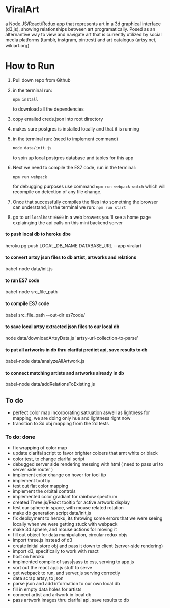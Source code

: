 # ViralArt
a Node.JS/React/Redux app that represents art in a 3d graphical interface (d3.js), showing relationships between art programatically. Posed as an alternantive way to view and navigate art that is currently utilized by social media platforms (tumblr, instgram, pintrest) and art catalogus (artsy.net, wikiart.org)

# How to Run
1. Pull down repo from Github
2. in the terminal run:
	```
	npm install
	```

	to download all the dependencies
3. copy emailed creds.json into root directory
4. makes sure postgres is installed locally and that it is running
5. in the terminal run:  (need to implement command)
	```
	node data/init.js
	```
	to spin up local postgres database and tables for this app
6. Next we need to compile the ES7 code, run in the terminal:
	```
	npm run webpack
	```
	for debugging purposes use command ``` npm run webpack-watch ```
	which will recompile on detection of any file change.
7. Once that successfully compiles the files into something the browser can understand, in the terminal we run: ``` npm run start ``` 

8. go to url `localhost:6660` in a web browers you'll see a home page explainging the api calls on this mini backend server


#### to push local db to heroku dbe
heroku pg:push LOCAL_DB_NAME DATABASE_URL --app viralart

#### to convert artsy json files to db artist, artworks and relations
babel-node data/init.js

#### to run ES7 code
babel-node src_file_path

#### to compile ES7 code
babel src_file_path --out-dir es7code/

#### to save local artsy extracted json files to our local db
node data/downloadArtsyData.js 'artsy-url-collection-to-parse'

#### to put all artworks in db thru clarifai predict api, save results to db
babel-node data/analyzeAllArtwork.js

#### to connect matching artists and artworks already in db
babel-node data/addRelationsToExisting.js


## To do
- perfect color map incorporating satruation aswell as lightness for mapping, we are doing only hue and lightness right now
- transition to 3d obj mapping from the 2d tests

### To do: done
- fix wrapping of color map 
- update clarifai script to favor brighter coloers that arnt white or black
- color test, to change clarifai script
- debugged server side rendering messing with html ( need to pass url to server side router )
- implement color change on hover for tool tip 
- implement tool tip
- test out flat color mapping 
- implement the orbital controls
- implemented color gradiant for rainbow spectrum
- created Three.js/React tooltip for active artwork display
- test our sphere in space, with mouse related rotation
- make db generation script data/init.js
- fix deployment to heroku, its throwing some errors that we were seeing locally when we were getting stuck with webpack 
- make 3d sphere, and mouse actions for moving it 
- fill out object for data manipulation, circular redux objs
- import three.js instead of d3
- create initial store obj and pass it down to client (server-side rendering)
- import d3, specifically to work with react
- host on heroku
- implmented compile of sass|sass to css, serving to app.js
- sort out the react app.js stuff to serve
- get webpack to run, and server.js serving correctly
- data scrap artsy, to json
- parse json and add information to our own local db
- fill in empty data holes for artists
- connect artist and artwork in local db
- pass artwork images thru clarifai api, save results to db